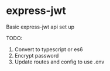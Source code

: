 # express-jwt

Basic express-jwt api set up

TODO:
1. Convert to typescript or es6
2. Encrypt password
3. Update routes and config to use .env
